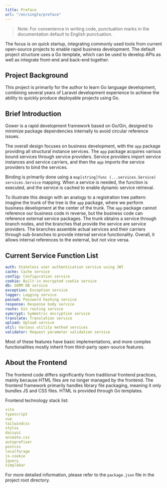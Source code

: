 ```yaml
---
title: Preface
url: "/en/single/preface"
---
```


> Note: For convenience in writing code, punctuation marks in the documentation default to English punctuation.

The focus is on quick startup, integrating commonly used tools from current open-source projects to enable rapid business development. The default project structure uses a Go template, which can be used to develop APIs as well as integrate front-end and back-end together.

## Project Background

This project is primarily for the author to learn Go language development, combining several years of Laravel development experience to achieve the ability to quickly produce deployable projects using Go.

## Brief Introduction

Gower is a rapid development framework based on Go/Gin, designed to minimize package dependencies internally to avoid circular reference issues.

The overall design focuses on business development, with the `app` package providing all structural instance services. The `app` package acquires various bound services through service providers. Service providers import service instances and service carriers, and then the `app` imports the service providers to bind the services.

Binding is primarily done using a `map[string]func (...services.Service) services.Service` mapping. When a service is needed, the function is executed, and the service is cached to enable dynamic service retrieval.

To illustrate this design with an analogy to a registration tree pattern: imagine the trunk of the tree is the `app` package, where we perform business development at the center of the trunk. The `app` package cannot reference our business code in reverse, but the business code can reference external service packages. The trunk obtains a service through branch nodes, and the branches that provide the service are service providers. The branches assemble actual services and their carriers through sub-branches to provide internal service functionality. Overall, it allows internal references to the external, but not vice versa.

## Current Service Function List

```yaml
auth: Stateless user authentication service using JWT
cache: Cache service
config: Configuration service
cookie: Built-in encrypted cookie service
db: GORM DB service
exception: Exception service
logger: Logging service
passwd: Password hashing service
response: Response body service
route: Gin routing service
symcrypt: Symmetric encryption service
translate: Translation service
upload: Upload service
util: Various utility method services
validator: Request parameter validation service
```


Most of these features have basic implementations, and more complex functionalities mostly inherit from third-party open-source features.

## About the Frontend

The frontend code differs significantly from traditional frontend practices, mainly because HTML files are no longer managed by the frontend. The frontend framework primarily handles library file packaging, meaning it only bundles JS and CSS files. HTML is provided through Go templates.

Frontend technology stack list:

```yaml
vite
typescript
vue
tailwindcss
stylus
daisyui
animate.css
autoprefixer
postcss
localforage
js-cookie
jquery
simplebar
```


For more detailed information, please refer to the `package.json` file in the project root directory.